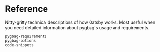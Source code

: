 # Reference

Nitty-gritty technical descriptions of how Gatsby works. Most useful when you
need detailed information about pygbag's usage and requirements.

```{toctree}
pygbag-requirements
pygbag-options
code-snippets
```
